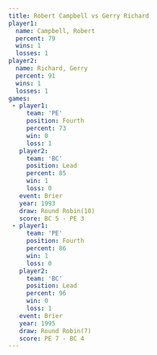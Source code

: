 ```yaml
---
title: Robert Campbell vs Gerry Richard
player1:                
  name: Campbell, Robert
  percent: 79           
  wins: 1               
  losses: 1             
player2:                
  name: Richard, Gerry  
  percent: 91           
  wins: 1               
  losses: 1             
games:
 - player1:          
     team: 'PE'      
     position: Fourth
     percent: 73     
     win: 0          
     loss: 1         
   player2:        
     team: 'BC'    
     position: Lead
     percent: 85   
     win: 1        
     loss: 0       
   event: Brier         
   year: 1993           
   draw: Round Robin(10)
   score: BC 5 - PE 3   
 - player1:          
     team: 'PE'      
     position: Fourth
     percent: 86     
     win: 1          
     loss: 0         
   player2:        
     team: 'BC'    
     position: Lead
     percent: 96   
     win: 0        
     loss: 1       
   event: Brier        
   year: 1995          
   draw: Round Robin(7)
   score: PE 7 - BC 4  
---
```

